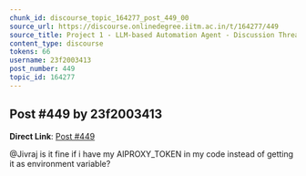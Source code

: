 ```yaml
---
chunk_id: discourse_topic_164277_post_449_00
source_url: https://discourse.onlinedegree.iitm.ac.in/t/164277/449
source_title: Project 1 - LLM-based Automation Agent - Discussion Thread [TDS Jan 2025]
content_type: discourse
tokens: 66
username: 23f2003413
post_number: 449
topic_id: 164277
---
```


## Post #449 by 23f2003413

**Direct Link**: [Post #449](https://discourse.onlinedegree.iitm.ac.in/t/164277/449)

@Jivraj is it fine if i have my AIPROXY_TOKEN in my code instead of getting it as environment variable?

